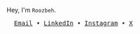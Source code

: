 Hey, I'm `Roozbeh`.

<pre>
  <a href="mailto:rooz@butler.ai">Email</a> • <a href="https://linkedin.com/in/roozbehali">LinkedIn</a> • <a href="https://instagram.com/roozbehsali">Instagram</a> • <a href="https://x.com/roozbehsali">X</a>
</pre>
